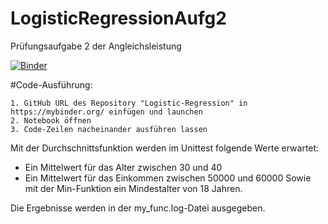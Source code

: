 # LogisticRegressionAufg2
Prüfungsaufgabe 2 der Angleichsleistung

[![Binder](https://mybinder.org/badge_logo.svg)](https://mybinder.org/v2/gh/Lara-167/LogisticRegressionAufg2/HEAD)

#Code-Ausführung:

    1. GitHub URL des Repository "Logistic-Regression" in https://mybinder.org/ einfügen und launchen
    2. Notebook öffnen
    3. Code-Zeilen nacheinander ausführen lassen

Mit der Durchschnittsfunktion werden im Unittest folgende Werte erwartet:
- Ein Mittelwert für das Alter zwischen 30 und 40
- Ein Mittelwert für das Einkommen zwischen 50000 und 60000
Sowie mit der Min-Funktion ein Mindestalter von 18 Jahren.

Die Ergebnisse werden in der my_func.log-Datei ausgegeben.

